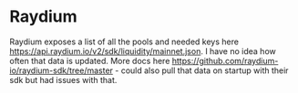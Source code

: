 # Raydium

Raydium exposes a list of all the pools and needed keys here <https://api.raydium.io/v2/sdk/liquidity/mainnet.json>.
I have no idea how often that data is updated.
More docs here <https://github.com/raydium-io/raydium-sdk/tree/master> - could also pull that data on startup with their sdk but had issues with that.
